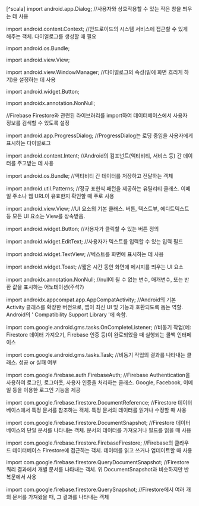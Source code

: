 [^scala]
import android.app.Dialog; //사용자와 상호작용할 수 있는 작은 창을 띄우는 데 사용

import android.content.Context; //안드로이드의 시스템 서비스에 접근할 수 있게 해주는 객체. 다이얼로그를 생성할 때 필요

import android.os.Bundle;

import android.view.View;

import android.view.WindowManager; //다이얼로그의 속성(밑에 화면 흐리게 하기)을 설정하는 데 사용

import android.widget.Button;

import androidx.annotation.NonNull;

//Firebase Firestore와 관련된 라이브러리를 import하여 데이터베이스에서 사용자 정보를 검색할 수 있도록 설정

import android.app.ProgressDialog; //ProgressDialog는 로딩 중임을 사용자에게 표시하는 다이얼로그

import android.content.Intent; //Android의 컴포넌트(액티비티, 서비스 등) 간 데이터를 주고받는 데 사용

import android.os.Bundle; //액티비티 간 데이터를 저장하고 전달하는 객체

import android.util.Patterns; //정규 표현식 패턴을 제공하는 유틸리티 클래스. 이메일 주소나 웹 URL이 유효한지 확인할 때 주로 사용

import android.view.View; //UI 요소의 기본 클래스. 버튼, 텍스트뷰, 에디트텍스트 등 모든 UI 요소는 View를 상속받음.

import android.widget.Button; //사용자가 클릭할 수 있는 버튼 정의

import android.widget.EditText; //사용자가 텍스트를 입력할 수 있는 입력 필드

import android.widget.TextView; //텍스트를 화면에 표시하는 데 사용

import android.widget.Toast; //짧은 시간 동안 화면에 메시지를 띄우는 UI 요소

import androidx.annotation.NonNull; //null이 될 수 없는 변수, 매개변수, 또는 반환 값을 표시하는 어노테이션(주석?)

import androidx.appcompat.app.AppCompatActivity; //Android의 기본 Activity 클래스를 확장한 버전으로, 앱이 최신 UI 및 기능과 호환되도록 돕는 역할. Android의 ' Compatibility Support Library '에 속함.

import com.google.android.gms.tasks.OnCompleteListener; //비동기 작업(예: Firestore 데이터 가져오기, Firebase 인증 등)이 완료되었을 때 실행되는 콜백 인터페이스

import com.google.android.gms.tasks.Task; //비동기 작업의 결과를 나타내는 클래스. 성공 or 실패 여부

import com.google.firebase.auth.FirebaseAuth; //Firebase Authentication을 사용하여 로그인, 로그아웃, 사용자 인증을 처리하는 클래스. Google, Facebook, 이메일 등을 이용한 로그인 기능을 제공

import com.google.firebase.firestore.DocumentReference; //Firestore 데이터베이스에서 특정 문서를 참조하는 객체. 특정 문서의 데이터를 읽거나 수정할 때 사용

import com.google.firebase.firestore.DocumentSnapshot; //Firestore 데이터베이스의 단일 문서를 나타내는 객체. 문서의 데이터를 가져오거나 필드를 읽을 때 사용

import com.google.firebase.firestore.FirebaseFirestore; //Firebase의 클라우드 데이터베이스 Firestore에 접근하는 객체. 데이터를 읽고 쓰거나 업데이트할 때 사용

import com.google.firebase.firestore.QueryDocumentSnapshot; //Firestore 쿼리 결과에서 개별 문서를 나타내는 객체. 위 DocumentSnapshot과 비슷하지만 반복문에서 사용

import com.google.firebase.firestore.QuerySnapshot; //Firestore에서 여러 개의 문서를 가져왔을 때, 그 결과를 나타내는 객체

